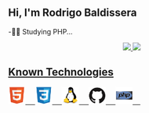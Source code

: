## Hi, I'm Rodrigo Baldissera

-:book::elephant: Studying PHP...

<div align="center">
  <a href="https://github.com/rodrigobaldissera">
  <img height="150em" src="https://github-readme-stats.vercel.app/api?username=rodrigobaldissera&show_icons=true&theme=chartreuse-dark&include_all_commits=true&count_private=true"/>
  <img height="150em" src="https://github-readme-stats.vercel.app/api/top-langs/?username=rodrigobaldissera&layout=compact&langs_count=7&theme=chartreuse-dark"/>
</div>
  
## Known Technologies
<p align="left">
    <img height="35" src="https://github.com/devicons/devicon/blob/master/icons/html5/html5-original.svg">
    &nbsp;&nbsp;&nbsp;
    <img height="35" src="https://github.com/devicons/devicon/blob/master/icons/css3/css3-original.svg">
    &nbsp;&nbsp;&nbsp;
    <img height="35" src="https://github.com/devicons/devicon/blob/master/icons/linux/linux-original.svg">
    &nbsp;&nbsp;&nbsp;
    <img height="35" src="https://github.com/devicons/devicon/blob/master/icons/github/github-original.svg">
    &nbsp;&nbsp;&nbsp;
    <img height="35" src="https://github.com/devicons/devicon/blob/master/icons/php/php-original.svg">
    &nbsp;&nbsp;&nbsp;
  
</p>
